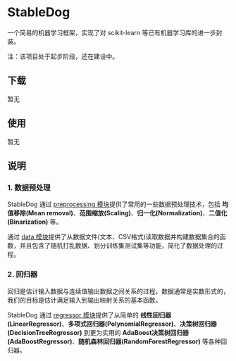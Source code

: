 # StableDog
一个简易的机器学习框架，实现了对 scikit-learn 等已有机器学习库的进一步封装。

注：该项目处于起步阶段，还在建设中。

## 下载

暂无

## 使用

暂无

## 说明

### 1. 数据预处理

StableDog 通过 [preprocessing 模块](https://github.com/jsksxs360/StableDog/blob/master/Document/preprocessing.markdown)提供了常用的一些数据预处理技术，包括 **均值移除(Mean removal)**、**范围缩放(Scaling)**、**归一化(Normalization)**、**二值化(Binarization)** 等。

通过 [data 模块](https://github.com/jsksxs360/StableDog/blob/master/Document/data.markdown)提供了从数据文件(文本、CSV格式)读取数据并构建数据集合的函数，并且包含了随机打乱数据、划分训练集测试集等功能，简化了数据处理的过程。

### 2. 回归器

回归是估计输入数据与连续值输出数据之间关系的过程。数据通常是实数形式的，我们的目标是估计满足输入到输出映射关系的基本函数。

StableDog 通过 [regressor 模块](https://github.com/jsksxs360/StableDog/blob/master/Document/regressor.markdown)提供了从简单的 **线性回归器(LinearRegressor)**、**多项式回归器(PolynomialRegressor)**、**决策树回归器(DecisionTreeRegressor)** 到更为实用的 **AdaBoost决策树回归器(AdaBoostRegressor)**、**随机森林回归器(RandomForestRegressor)** 等各种回归器。

